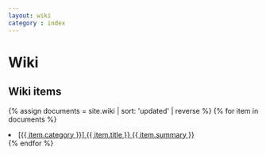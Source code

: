 ```yaml
---
layout: wiki
category : index
---
```


<!-- markdownlint-disable -->

<!-- wiki -->
<h1>Wiki</h1>

<!-- TODO:: make category -->
<div>
<h2>Wiki items</h2>

{% assign documents = site.wiki | sort: 'updated' | reverse %}
{% for item in documents %}
  <li>
    <a href="{{ item.url }}">
      [{{ item.category }}]  {{ item.title }}  {{ item.summary }}
    </a>
  </li>
{% endfor %}
</div>
